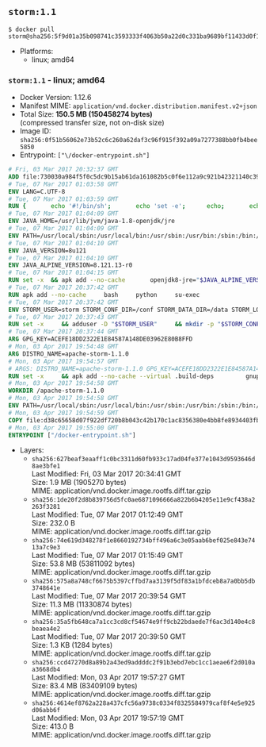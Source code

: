 ## `storm:1.1`

```console
$ docker pull storm@sha256:5f9d01a35b098741c3593333f4063b50a22d0c331ba9689bf11433d0f1f99cb9
```

-	Platforms:
	-	linux; amd64

### `storm:1.1` - linux; amd64

-	Docker Version: 1.12.6
-	Manifest MIME: `application/vnd.docker.distribution.manifest.v2+json`
-	Total Size: **150.5 MB (150458274 bytes)**  
	(compressed transfer size, not on-disk size)
-	Image ID: `sha256:0f51b56062e73b52c6c260a62daf3c96f915f392a09a7277388bb0fb4bee5850`
-	Entrypoint: `["\/docker-entrypoint.sh"]`

```dockerfile
# Fri, 03 Mar 2017 20:32:37 GMT
ADD file:730030a984f5f0c5dc9b15ab61da161082b5c0f6e112a9c921b42321140c3927 in / 
# Tue, 07 Mar 2017 01:03:58 GMT
ENV LANG=C.UTF-8
# Tue, 07 Mar 2017 01:03:59 GMT
RUN { 		echo '#!/bin/sh'; 		echo 'set -e'; 		echo; 		echo 'dirname "$(dirname "$(readlink -f "$(which javac || which java)")")"'; 	} > /usr/local/bin/docker-java-home 	&& chmod +x /usr/local/bin/docker-java-home
# Tue, 07 Mar 2017 01:04:09 GMT
ENV JAVA_HOME=/usr/lib/jvm/java-1.8-openjdk/jre
# Tue, 07 Mar 2017 01:04:09 GMT
ENV PATH=/usr/local/sbin:/usr/local/bin:/usr/sbin:/usr/bin:/sbin:/bin:/usr/lib/jvm/java-1.8-openjdk/jre/bin:/usr/lib/jvm/java-1.8-openjdk/bin
# Tue, 07 Mar 2017 01:04:10 GMT
ENV JAVA_VERSION=8u121
# Tue, 07 Mar 2017 01:04:10 GMT
ENV JAVA_ALPINE_VERSION=8.121.13-r0
# Tue, 07 Mar 2017 01:04:15 GMT
RUN set -x 	&& apk add --no-cache 		openjdk8-jre="$JAVA_ALPINE_VERSION" 	&& [ "$JAVA_HOME" = "$(docker-java-home)" ]
# Tue, 07 Mar 2017 20:37:42 GMT
RUN apk add --no-cache     bash     python     su-exec
# Tue, 07 Mar 2017 20:37:42 GMT
ENV STORM_USER=storm STORM_CONF_DIR=/conf STORM_DATA_DIR=/data STORM_LOG_DIR=/logs
# Tue, 07 Mar 2017 20:37:43 GMT
RUN set -x     && adduser -D "$STORM_USER"     && mkdir -p "$STORM_CONF_DIR" "$STORM_DATA_DIR" "$STORM_LOG_DIR"     && chown -R "$STORM_USER:$STORM_USER" "$STORM_CONF_DIR" "$STORM_DATA_DIR" "$STORM_LOG_DIR"
# Tue, 07 Mar 2017 20:37:44 GMT
ARG GPG_KEY=ACEFE18DD2322E1E84587A148DE03962E80B8FFD
# Mon, 03 Apr 2017 19:54:48 GMT
ARG DISTRO_NAME=apache-storm-1.1.0
# Mon, 03 Apr 2017 19:54:57 GMT
# ARGS: DISTRO_NAME=apache-storm-1.1.0 GPG_KEY=ACEFE18DD2322E1E84587A148DE03962E80B8FFD
RUN set -x     && apk add --no-cache --virtual .build-deps         gnupg     && wget -q "http://www.apache.org/dist/storm/$DISTRO_NAME/$DISTRO_NAME.tar.gz"     && wget -q "http://www.apache.org/dist/storm/$DISTRO_NAME/$DISTRO_NAME.tar.gz.asc"     && export GNUPGHOME="$(mktemp -d)"     && gpg --keyserver ha.pool.sks-keyservers.net --recv-key "$GPG_KEY"     && gpg --batch --verify "$DISTRO_NAME.tar.gz.asc" "$DISTRO_NAME.tar.gz"     && tar -xzf "$DISTRO_NAME.tar.gz"     && chown -R "$STORM_USER:$STORM_USER" "$DISTRO_NAME"     && rm -r "$GNUPGHOME" "$DISTRO_NAME.tar.gz" "$DISTRO_NAME.tar.gz.asc"     && apk del .build-deps
# Mon, 03 Apr 2017 19:54:58 GMT
WORKDIR /apache-storm-1.1.0
# Mon, 03 Apr 2017 19:54:58 GMT
ENV PATH=/usr/local/sbin:/usr/local/bin:/usr/sbin:/usr/bin:/sbin:/bin:/usr/lib/jvm/java-1.8-openjdk/jre/bin:/usr/lib/jvm/java-1.8-openjdk/bin:/apache-storm-1.1.0/bin
# Mon, 03 Apr 2017 19:54:59 GMT
COPY file:d38c65658d07f922df720b8b043c42b170c1ac8356380e4bb8fe8934403fb0d8 in / 
# Mon, 03 Apr 2017 19:55:00 GMT
ENTRYPOINT ["/docker-entrypoint.sh"]
```

-	Layers:
	-	`sha256:627beaf3eaaff1c0bc3311d60fb933c17ad04fe377e1043d9593646d8ae3bfe1`  
		Last Modified: Fri, 03 Mar 2017 20:34:41 GMT  
		Size: 1.9 MB (1905270 bytes)  
		MIME: application/vnd.docker.image.rootfs.diff.tar.gzip
	-	`sha256:1de20f2d8b839756d5fc0ae6871096666a822b6b4205e11e9cf438a2263f3281`  
		Last Modified: Tue, 07 Mar 2017 01:12:49 GMT  
		Size: 232.0 B  
		MIME: application/vnd.docker.image.rootfs.diff.tar.gzip
	-	`sha256:74e619d348278f1e8660192734bff496a6c3e05aab6bef025e843e7413a7c9e3`  
		Last Modified: Tue, 07 Mar 2017 01:15:49 GMT  
		Size: 53.8 MB (53811092 bytes)  
		MIME: application/vnd.docker.image.rootfs.diff.tar.gzip
	-	`sha256:575a8a748cf6675b5397cffbd7aa3139f5df83a1bfdceb8a7a0bb5db3748641e`  
		Last Modified: Tue, 07 Mar 2017 20:39:54 GMT  
		Size: 11.3 MB (11330874 bytes)  
		MIME: application/vnd.docker.image.rootfs.diff.tar.gzip
	-	`sha256:35a5fb648ca7a1cc3cd8cf54674e9ff9cb22bdaede7f6ac3d140e4c8beaea4e2`  
		Last Modified: Tue, 07 Mar 2017 20:39:50 GMT  
		Size: 1.3 KB (1284 bytes)  
		MIME: application/vnd.docker.image.rootfs.diff.tar.gzip
	-	`sha256:ccd47270d8a89b2a43ed9addddc2f91b3ebd7ebc1cc1aeae6f2d010aa3668db4`  
		Last Modified: Mon, 03 Apr 2017 19:57:27 GMT  
		Size: 83.4 MB (83409109 bytes)  
		MIME: application/vnd.docker.image.rootfs.diff.tar.gzip
	-	`sha256:4614ef8762a228a437cfc56a9738c0334f8325584979caf8f4e5e925d06abb6f`  
		Last Modified: Mon, 03 Apr 2017 19:57:19 GMT  
		Size: 413.0 B  
		MIME: application/vnd.docker.image.rootfs.diff.tar.gzip
